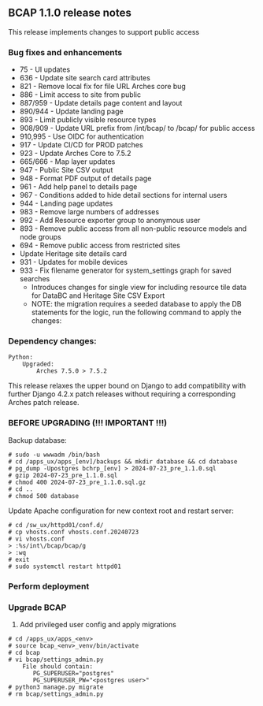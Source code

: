 BCAP 1.1.0 release notes
------------------------
This release implements changes to support public access


### Bug fixes and enhancements
- 75  - UI updates
- 636 - Update site search card attributes
- 821 - Remove local fix for file URL Arches core bug
- 886 - Limit access to site from public
- 887/959 - Update details page content and layout
- 890/944 - Update landing page
- 893 - Limit publicly visible resource types
- 908/909 - Update URL prefix from /int/bcap/ to /bcap/ for public access
- 910,995 - Use OIDC for authentication
- 917 - Update CI/CD for PROD patches
- 923 - Update Arches Core to 7.5.2
- 665/666 - Map layer updates
- 947 - Public Site CSV output
- 948 - Format PDF output of details page
- 961 - Add help panel to details page
- 967 - Conditions added to hide detail sections for internal users
- 944 - Landing page updates
- 983 - Remove large numbers of addresses
- 992 - Add Resource exporter group to anonymous user
- 893 - Remove public access from all non-public resource models and node groups
- 694 - Remove public access from restricted sites
- Update Heritage site details card
- 931 - Updates for mobile devices
- 933 - Fix filename generator for system_settings graph for saved searches
  - Introduces changes for single view for including resource tile data for DataBC and Heritage Site CSV Export
  - NOTE: the migration requires a seeded database to apply the DB statements for the logic,
    run the following command to apply the changes:

### Dependency changes:
```
Python:
    Upgraded:
        Arches 7.5.0 > 7.5.2
```

This release relaxes the upper bound on Django to add compatibility with further Django 4.2.x patch releases without requiring a corresponding Arches patch release.
### BEFORE UPGRADING (!!! IMPORTANT !!!)

Backup database:

    # sudo -u wwwadm /bin/bash
    # cd /apps_ux/apps_[env]/backups && mkdir database && cd database
    # pg_dump -Upostgres bchrp_[env] > 2024-07-23_pre_1.1.0.sql
    # gzip 2024-07-23_pre_1.1.0.sql
    # chmod 400 2024-07-23_pre_1.1.0.sql.gz
    # cd ..
    # chmod 500 database

Update Apache configuration for new context root and restart server:

    # cd /sw_ux/httpd01/conf.d/
    # cp vhosts.conf vhosts.conf.20240723
    # vi vhosts.conf
    > :%s/int\/bcap/bcap/g
    > :wq
    # exit
    # sudo systemctl restart httpd01

### Perform deployment

### Upgrade BCAP
1. Add privileged user config and apply migrations

```
# cd /apps_ux/apps_<env>
# source bcap_<env>_venv/bin/activate
# cd bcap
# vi bcap/settings_admin.py
    File should contain:
       PG_SUPERUSER="postgres"
       PG_SUPERUSER_PW="<postgres user>"
# python3 manage.py migrate
# rm bcap/settings_admin.py
```

